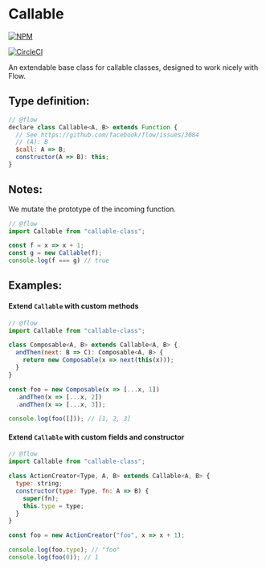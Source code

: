 # Callable

[![NPM](https://nodei.co/npm/callable-class.png)](https://npmjs.org/package/callable-class)

[![CircleCI](https://circleci.com/gh/sleexyz/callable.svg?style=svg)](https://circleci.com/gh/sleexyz/callable)


An extendable base class for callable classes, designed to work nicely with Flow.

## Type definition:

```js
// @flow
declare class Callable<A, B> extends Function {
  // See https://github.com/facebook/flow/issues/3084
  // (A): B
  $call: A => B;
  constructor(A => B): this;
}
```

## Notes:

We mutate the prototype of the incoming function.

```js
// @flow
import Callable from "callable-class";

const f = x => x + 1;
const g = new Callable(f);
console.log(f === g) // true
```



## Examples:

#### Extend `Callable` with custom methods
```js
// @flow
import Callable from "callable-class";

class Composable<A, B> extends Callable<A, B> {
  andThen(next: B => C): Composable<A, B> {
    return new Composable(x => next(this(x)));
  }
}

const foo = new Composable(x => [...x, 1])
  .andThen(x => [...x, 2])
  .andThen(x => [...x, 3]);

console.log(foo([])); // [1, 2, 3]
```

#### Extend `Callable` with custom fields and constructor
```js
// @flow
import Callable from "callable-class";

class ActionCreator<Type, A, B> extends Callable<A, B> {
  type: string;
  constructor(type: Type, fn: A => B) {
    super(fn);
    this.type = type;
  }
}

const foo = new ActionCreator("foo", x => x + 1);

console.log(foo.type); // "foo"
console.log(foo(0)); // 1
```
